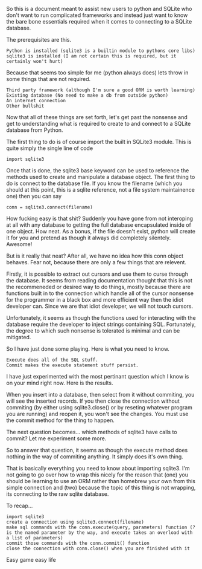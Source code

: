 So this is a document meant to assist new users to python and SQLite who don't
want to run complicated frameworks and instead just want to know the bare bone
essentials required when it comes to connecting to a SQLite database.

The prerequisites are this.

    Python is installed (sqlite3 is a builtin module to pythons core libs)
    sqlite3 is installed (I am not certain this is required, but it certainly won't hurt)

Because that seems too simple for me (python always does) lets throw in some
things that are not required.

    Third party framework (although I'm sure a good ORM is worth learning)
    Existing database (No need to make a db from outside python)
    An internet connection
    Other bullshit

Now that all of these things are set forth, let's get past the nonsense and get
to understanding what is required to create to and connect to a SQLite database
from Python.

The first thing to do is of course import the built in SQLite3 module. This is
quite simply the single line of code

    import sqlite3

Once that is done, the sqlite3 base keyword can be used to reference the
methods used to create and manipulate a database object. The first thing to do
is connect to the database file. If you know the filename (which you should at
this point, this is a sqlite reference, not a file system maintainence one)
then you can say

    conn = sqlite3.connect(filename)

How fucking easy is that shit? Suddenly you have gone from not interoping at
all with any database to getting the full database encapsulated inside of one
object. How neat. As a bonus, if the file doesn't exist, python will create it
for you and pretend as though it always did completely silentely. Awesome!

But is it really that neat? After all, we have no idea how this conn object
behaves. Fear not, because there are only a few things that are relevent.

Firstly, it is possible to extract out cursors and use them to curse through
the database. It seems from reading documentation thought that this is not the
recommeneded or desired way to do things, mostly because there are functions
built in to the connection which handle all of the cursor nonsense for the
programmer in a black box and more efficient way then the idiot developer can.
Since we are that idiot developer, we will not touch cursors.

Unfortunately, it seems as though the functions used for interacting with the
database require the developer to inject strings containing SQL. Fortunately,
the degree to which such nonsense is tolerated is minimal and can be mitigated.

So I have just done some playing. Here is what you need to know.

    Execute does all of the SQL stuff.
    Commit makes the execute statement stuff persist.

I have just experimented with the most pertinant question which I know is on
your mind right now. Here is the results.

When you insert into a database, then select from it without commiting, you
will see the inserted records. If you then close the connection without
commiting (by either using sqlite3.close() or by reseting whatever program you
are running) and reopen it, you won't see the changes. You must use the commit
method for the thing to happen.

The next question becomes... which methods of sqlite3 have calls to commit? Let
me experiment some more.

So to answer that question, it seems as though the execute method does nothing
in the way of commiting anything. It simply does it's own thing.

That is basically everything you need to know about importing sqlite3. I'm not
going to go over how to wrap this nicely for the reason that (one) you should
be learning to use an ORM rather than homebrew your own from this simple
connection and (two) because the topic of this thing is not wrapping, its
connecting to the raw sqlite database.

To recap...

    import sqlite3
    create a connection using sqlite3.connect(filename)
    make sql commands with the conn.execute(query, parameters) function (? is the named parameter by the way, and execute takes an overload with a list of parameters)
    commit those commands with the conn.commit() function
    close the connection with conn.close() when you are finished with it

Easy game easy life

